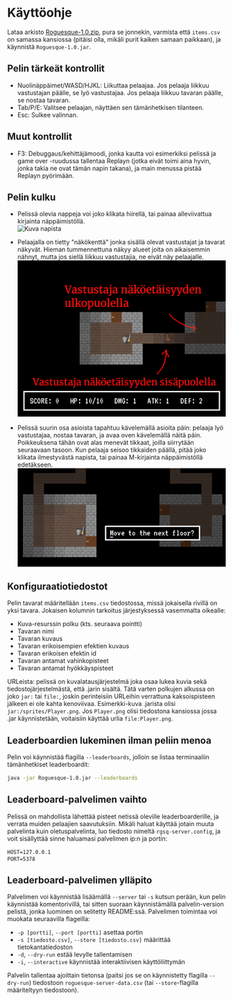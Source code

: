 # Käyttöohje
Lataa arkisto
[Roguesque-1.0.zip](https://github.com/pcjens/otm-roguesque/releases/tag/loppupalautus),
pura se jonnekin, varmista että `items.csv` on samassa kansiossa
(pitäisi olla, mikäli purit kaiken samaan paikkaan), ja käynnistä
`Roguesque-1.0.jar`.

## Pelin tärkeät kontrollit
- Nuolinäppäimet/WASD/HJKL: Liikuttaa pelaajaa. Jos pelaaja liikkuu
  vastustajan päälle, se lyö vastustajaa. Jos pelaaja liikkuu tavaran
  päälle, se nostaa tavaran.
- Tab/P/E: Valitsee pelaajan, näyttäen sen tämänhetkisen tilanteen.
- Esc: Sulkee valinnan.

## Muut kontrollit
- F3: Debuggaus/kehittäjämoodi, jonka kautta voi esimerkiksi pelissä
  ja game over -ruudussa tallentaa Replayn (jotka eivät toimi aina
  hyvin, jonka takia ne ovat tämän napin takana), ja main menussa
  pistää Replayn pyörimään.

## Pelin kulku
- Pelissä olevia nappeja voi joko klikata hiirellä, tai painaa
  alleviivattua kirjainta näppäimistöllä.  
  ![Kuva napista](screenshots/buttons.png)

- Pelaajalla on tietty "näkökenttä" jonka sisällä olevat vastustajat
  ja tavarat näkyvät. Hieman tummennettuna näkyy alueet joita on
  aikaisemmin nähnyt, mutta jos siellä liikkuu vastustajia, ne eivät
  näy pelaajalle.  
  ![Kuva näkyvyydestä](screenshots/fog.png)

- Pelissä suurin osa asioista tapahtuu kävelemällä asioita päin:
  pelaaja lyö vastustajaa, nostaa tavaran, ja avaa oven kävelemällä
  näitä päin. Poikkeuksena tähän ovat alas menevät tikkaat, joilla
  siirrytään seuraavaan tasoon. Kun pelaaja seisoo tikkaiden päällä,
  pitää joko klikata ilmestyvästä napista, tai painaa M-kirjainta
  näppäimistöllä edetäkseen.  
  ![Kuva "seuraava kenttä"-napista](screenshots/finish.png)

## Konfiguraatiotiedostot
Pelin tavarat määritellään `items.csv` tiedostossa, missä jokaisella
rivillä on yksi tavara. Jokaisen kolumnin tarkoitus järjestyksessä
vasemmalta oikealle:
- Kuva-resurssin polku (kts. seuraava pointti)
- Tavaran nimi
- Tavaran kuvaus
- Tavaran erikoisempien efektien kuvaus
- Tavaran erikoisen efektin id
- Tavaran antamat vahinkopisteet
- Tavaran antamat hyökkäyspisteet

URLeista: pelissä on kuvalatausjärjestelmä joka osaa lukea kuvia sekä
tiedostojärjestelmästä, että .jarin sisältä. Tätä varten polkujen
alkussa on joko `jar:` tai `file:`, joskin perinteisiin URLeihin
verrattuna kaksoispisteen jälkeen ei ole kahta
kenoviivaa. Esimerkki-kuva .jarista olisi
`jar:/sprites/Player.png`. Jos `Player.png` olisi tiedostona kansiossa
jossa .jar käynnistetään, voitaisiin käyttää urlia `file:Player.png`.

## Leaderboardien lukeminen ilman peliin menoa
Pelin voi käynnistää flagilla `--leaderboards`, jolloin se listaa
terminaaliin tämänhetkiset leaderboardit:
```sh
java -jar Roguesque-1.0.jar --leaderboards
```

## Leaderboard-palvelimen vaihto
Pelissä on mahdollista lähettää pisteet netissä oleville
leaderboarderille, ja verrata muiden pelaajien saavutuksiin. Mikäli
haluat käyttää jotain muuta palvelinta kuin oletuspalvelinta, luo
tiedosto nimeltä `rgsq-server.config`, ja voit sisällyttää sinne
haluamasi palvelimen ip:n ja portin:
```
HOST=127.0.0.1
PORT=5378
```

## Leaderboard-palvelimen ylläpito
Palvelimen voi käynnistää lisäämällä `--server` tai `-s` kutsun
perään, kun pelin käynnistää komentorivillä, tai sitten suoraan
käynnistämällä palvelin-version pelistä, jonka luominen on selitetty
README:ssä. Palvelimen toimintaa voi muokata seuraavilla flageilla:
- `-p [portti]`, `--port [portti]` asettaa portin
- `-s [tiedosto.csv]`, `--store [tiedosto.csv]` määrittää
  tietokantatiedoston
- `-d`, `--dry-run` estää levylle tallentamisen
- `-i`, `--interactive` käynnistää interaktiivisen käyttöliittymän

Palvelin tallentaa ajoittain tietonsa (paitsi jos se on käynnistetty
flagilla `--dry-run`) tiedostoon `roguesque-server-data.csv` (tai
`--store`-flagilla määriteltyyn tiedostoon).
